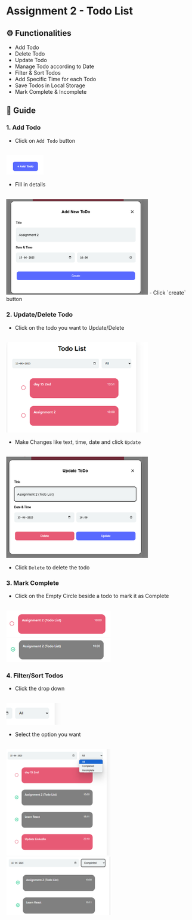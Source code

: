 # Assignment 2 - Todo List

## ⚙️ Functionalities
- Add Todo
- Delete Todo
- Update Todo
- Manage Todo according to Date
- Filter & Sort Todos
- Add Specific Time for each Todo
- Save Todos in Local Storage
- Mark Complete & Incomplete 

## 📖 Guide 

### 1. Add Todo 
- Click on `Add Todo` button
</br>
<img src="./public/addBtn.png" alt="addBtn" width="100"/>

- Fill in details 
</br>
<img src="./public/AddTodoModal.png" alt="addModalImg" width="380"/>
- Click `create` button

### 2. Update/Delete Todo
- Click on the todo you want to Update/Delete
</br>
<img src="./public/ClickTodo.png" alt="ClickTodoImg" width="380"/>

- Make Changes like text, time, date and click `Update`
</br>
<img src="./public/UpdateTodoModal.png" alt="UpdateTodoModalImg" width="380"/>

- Click `Delete` to delete the todo

### 3. Mark Complete
- Click on the Empty Circle beside a todo to mark it as Complete
<br/>
<img src="./public/incompleteTodo.png" alt="incompleteTodoImg" width="280"/>
<img src="./public/CompleteTodo.png" alt="CompleteTodoImg" width="280"/>


### 4. Filter/Sort Todos
- Click the drop down
</br>
<img src="./public/Filter.png" alt="FilterImg" width="150"/>

- Select the option you want
</br>
<img src="./public/FilterOpen.png" alt="FilterImg" width="280"/>

</br>
<img src="./public/FilterCompleted.png" alt="FilterCompletedImg" width="280"/>